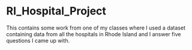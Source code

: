 # RI_Hospital_Project
This contains some work from one of my classes where I used a dataset containing data from all the hospitals in Rhode Island and I answer five questions I came up with.
